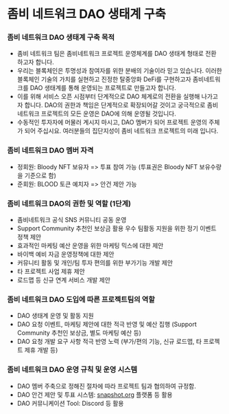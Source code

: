# 좀비 네트워크 DAO 생태계 구축

### 좀비 네트워크 DAO 생태계 구축 목적

* 좀비 네트워크 팀은 좀비네트워크 프로젝트 운영체계를 DAO 생태계 형태로 전환 하고자 합니다.
* 우리는 블록체인은 투명성과 참여자를 위한 분배의 기술이라 믿고 있습니다. 이러한 블록체인 기술의 가치를 실현하고 진정한 탈중앙화 DeFi를 구현하고자 좀비네트워크를 DAO 생태계를 통해 운영되는 프로젝트로 만들고자 합니다.
* 이를 위해 서비스 오픈 시점부터 단계적으로 DAO 체계로의 전환을 실행해 나가고자 합니다. DAO의 권한과 책임은 단계적으로 확장되어갈 것이고 궁극적으로 좀비 네트워크 프로젝트의 모든 운영은 DAO에 의해 운영될 것입니다.
* 수동적인 투자자에 머물러 계시지 마시고, DAO 멤버가 되어 프로젝트 운영의 주체가 되어 주십시요. 여러분들의 집단지성이 좀비 네트워크 프로젝트의 미래 입니다.

### 좀비 네트워크 DAO 멤버 자격

* 정회원: Bloody NFT 보유자 => 투표 참여 가능 (투표권은 Bloody NFT 보유수량을 기준으로 함)
* 준회원: BLOOD 토큰 예치자 => 안건 제안 가능

### 좀비 네트워크 DAO의 권한 및 역할 (1단계)

* 좀비네트워크 공식 SNS 커뮤니티 공동 운영&#x20;
* Support Community 추천인 보상금 활용 우수 팀활동 지원을 위한 정기 이벤트 정책 제안&#x20;
* 효과적인 마케팅 예산 운영을 위한 마케팅 믹스에 대한 제안&#x20;
* 바이백 예비 자금 운영정책에 대한 제안&#x20;
* 커뮤니티 활동 및 개인/팀 투자 편의를 위한 부가기능 개발 제안&#x20;
* 타 프로젝트 사업 제휴 제안&#x20;
* 로드맵 등 신규 연계 서비스 개발 제안

### 좀비 네트워크 DAO 도입에 따른 프로젝트팀의 역할

* DAO 생태계 운영 및 활동 지원&#x20;
* DAO 요청 이벤트, 마케팅 제안에 대한 적극 반영 및 예산 집행 (Support Community 추천인 보상금, 별도 마케팅 예산 등)&#x20;
* DAO 요청 개발 요구 사항 적극 반영 노력 (부가/편의 기능, 신규 로드맵, 타 프로젝트 제휴 개발 등)

### 좀비 네트워크 DAO 운영 규칙 및 운영 시스템

* DAO 멤버 주축으로 정해진 절차에 따라 프로젝트 팀과 협의하여 규정함.
* DAO 안건 제안 및 투표 시스템: [snapshot.org](http://snapshot.org) 플랫폼 등 활용
* DAO 커뮤니케이션 Tool: Discord 등 활용
